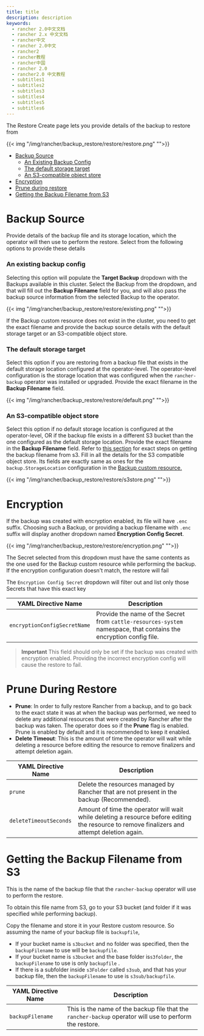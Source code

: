 ```yaml
---
title: title
description: description
keywords:
  - rancher 2.0中文文档
  - rancher 2.x 中文文档
  - rancher中文
  - rancher 2.0中文
  - rancher2
  - rancher教程
  - rancher中国
  - rancher 2.0
  - rancher2.0 中文教程
  - subtitles1
  - subtitles2
  - subtitles3
  - subtitles4
  - subtitles5
  - subtitles6
---
```


The Restore Create page lets you provide details of the backup to restore from

{{< img "/img/rancher/backup_restore/restore/restore.png" "">}}

- [Backup Source](#backup-source)
  - [An Existing Backup Config](#an-existing-backup-config)
  - [The default storage target](#the-default-storage-target)
  - [An S3-compatible object store](#an-s3-compatible-object-store)
- [Encryption](#encryption)
- [Prune during restore](#prune-during-restore)
- [Getting the Backup Filename from S3](#getting-the-backup-filename-from-s3)

# Backup Source

Provide details of the backup file and its storage location, which the operator will then use to perform the restore. Select from the following options to provide these details

### An existing backup config

Selecting this option will populate the **Target Backup** dropdown with the Backups available in this cluster. Select the Backup from the dropdown, and that will fill out the **Backup Filename** field for you, and will also pass the backup source information from the selected Backup to the operator.

{{< img "/img/rancher/backup_restore/restore/existing.png" "">}}

If the Backup custom resource does not exist in the cluster, you need to get the exact filename and provide the backup source details with the default storage target or an S3-compatible object store.

### The default storage target

Select this option if you are restoring from a backup file that exists in the default storage location configured at the operator-level. The operator-level configuration is the storage location that was configured when the `rancher-backup` operator was installed or upgraded. Provide the exact filename in the **Backup Filename** field.

{{< img "/img/rancher/backup_restore/restore/default.png" "">}}

### An S3-compatible object store

Select this option if no default storage location is configured at the operator-level, OR if the backup file exists in a different S3 bucket than the one configured as the default storage location. Provide the exact filename in the **Backup Filename** field. Refer to [this section](#getting-the-backup-filename-from-s3) for exact steps on getting the backup filename from s3. Fill in all the details for the S3 compatible object store. Its fields are exactly same as ones for the `backup.StorageLocation` configuration in the [Backup custom resource.](../../configuration/backup-config/#storagelocation)

{{< img "/img/rancher/backup_restore/restore/s3store.png" "">}}

# Encryption

If the backup was created with encryption enabled, its file will have `.enc` suffix. Choosing such a Backup, or providing a backup filename with `.enc` suffix will display another dropdown named **Encryption Config Secret**.

{{< img "/img/rancher/backup_restore/restore/encryption.png" "">}}

The Secret selected from this dropdown must have the same contents as the one used for the Backup custom resource while performing the backup. If the encryption configuration doesn't match, the restore will fail

The `Encryption Config Secret` dropdown will filter out and list only those Secrets that have this exact key

| YAML Directive Name          | Description                                                                                                        |
| ---------------------------- | ------------------------------------------------------------------------------------------------------------------ |
| `encryptionConfigSecretName` | Provide the name of the Secret from `cattle-resources-system` namespace, that contains the encryption config file. |

> **Important**
> This field should only be set if the backup was created with encryption enabled. Providing the incorrect encryption config will cause the restore to fail.

# Prune During Restore

- **Prune**: In order to fully restore Rancher from a backup, and to go back to the exact state it was at when the backup was performed, we need to delete any additional resources that were created by Rancher after the backup was taken. The operator does so if the **Prune** flag is enabled. Prune is enabled by default and it is recommended to keep it enabled.
- **Delete Timeout**: This is the amount of time the operator will wait while deleting a resource before editing the resource to remove finalizers and attempt deletion again.

| YAML Directive Name    | Description                                                                                                                                  |
| ---------------------- | -------------------------------------------------------------------------------------------------------------------------------------------- |
| `prune`                | Delete the resources managed by Rancher that are not present in the backup (Recommended).                                                    |
| `deleteTimeoutSeconds` | Amount of time the operator will wait while deleting a resource before editing the resource to remove finalizers and attempt deletion again. |

# Getting the Backup Filename from S3

This is the name of the backup file that the `rancher-backup` operator will use to perform the restore.

To obtain this file name from S3, go to your S3 bucket (and folder if it was specified while performing backup).

Copy the filename and store it in your Restore custom resource. So assuming the name of your backup file is `backupfile`,

- If your bucket name is `s3bucket` and no folder was specified, then the `backupFilename` to use will be `backupfile`.
- If your bucket name is `s3bucket` and the base folder is`s3folder`, the `backupFilename` to use is only `backupfile` .
- If there is a subfolder inside `s3Folder` called `s3sub`, and that has your backup file, then the `backupFilename` to use is `s3sub/backupfile`.

| YAML Directive Name | Description                                                                                             |
| ------------------- | ------------------------------------------------------------------------------------------------------- |
| `backupFilename`    | This is the name of the backup file that the `rancher-backup` operator will use to perform the restore. |
